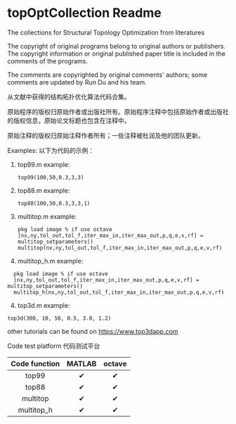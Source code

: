 # topOptCollection Readme

The collections for Structural Topology Optimization from literatures

The copyright of original programs belong to original authors or publishers. The copyright information or original published paper title is included in the comments of the programs.

The comments are copyrighted by original comments' authors; some comments are updated by Run Du and his team.

从文献中获得的结构拓扑优化算法代码合集。

原始程序的版权归原始作者或出版社所有。原始程序注释中包括原始作者或出版社的版权信息，原始论文标题也包含在注释中。

原始注释的版权归原始注释作者所有；一些注释被杜润及他的团队更新。

Examples:
以下为代码的示例：

1. top99.m
   example:   

    ```
    top99(100,50,0.3,3,3)
    ```

2. top88.m
  example:   

    ```
    top88(100,50,0.3,3,3,1)
    ```

3. multitop.m
  example:   

    ```
    pkg load image % if use octave
    [nx,ny,tol_out,tol_f,iter_max_in,iter_max_out,p,q,e,v,rf] = multitop_setparameters()
    multitop(nx,ny,tol_out,tol_f,iter_max_in,iter_max_out,p,q,e,v,rf)
    ```

3. multitop_h.m
  example: 
  ```
    pkg load image % if use octave
    [nx,ny,tol_out,tol_f,iter_max_in,iter_max_out,p,q,e,v,rf] = multitop_setparameters()
    multitop_h(nx,ny,tol_out,tol_f,iter_max_in,iter_max_out,p,q,e,v,rf)
  ```

4. top3d.m
  example:
  ```
  top3d(300, 10, 50, 0.5, 3.0, 1.2)
  ```
  other tutorials can be found on https://www.top3dapp.com



Code test platform 代码测试平台

|Code function | MATLAB | octave|
|:---:|:---:|:---:|
| top99 |  ✔ | ✔ |
| top88 | ✔ | ✔ |
| multitop | ✔ | ✔ |
| multitop_h | ✔ | ✔ |